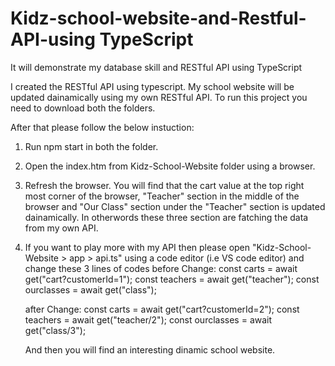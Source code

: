 # Kidz-school-website-and-Restful-API-using TypeScript
It will demonstrate my database skill and RESTful API using TypeScript

I created the RESTful API using typescript. 
My school website will be updated dainamically using my own RESTful API.
To run this project you need to download both the folders.

After that please follow the below instuction: 
  1. Run npm start in both the folder.
  2. Open the index.htm from Kidz-School-Website folder using a browser. 
  3. Refresh the browser. You will find that the cart value at the top right most corner of the browser, "Teacher" section in the middle of the browser
  and "Our Class" section under the "Teacher" section is updated dainamically. In otherwords these three section are fatching the data from my own API. 
  4. If you want to play more with my API then please open "Kidz-School-Website > app > api.ts" using a code editor (i.e VS code editor) and change these
  3 lines of codes
      before Change: 
          const carts = await get("cart?customerId=1");
          const teachers = await get("teacher");
          const ourclasses = await get("class");        
          
      after Change: 
          const carts = await get("cart?customerId=2");
          const teachers = await get("teacher/2");
          const ourclasses = await get("class/3");   
          
     And then you will find an interesting dinamic school website.  
